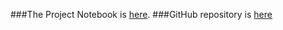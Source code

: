###The Project Notebook is [here](Notebook.nb.html). 
###GitHub repository is [here](https://github.com/CannataUTDV/s17dvfinalproject-temple-medel-ruiz)
